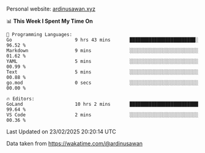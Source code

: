 Personal website: [ardinusawan.xyz](https://ardinusawan.xyz)

<!--START_SECTION:waka-->
📊 **This Week I Spent My Time On** 

```text
💬 Programming Languages: 
Go                       9 hrs 43 mins       ████████████████████████░   96.52 % 
Markdown                 9 mins              ░░░░░░░░░░░░░░░░░░░░░░░░░   01.62 % 
YAML                     5 mins              ░░░░░░░░░░░░░░░░░░░░░░░░░   00.99 % 
Text                     5 mins              ░░░░░░░░░░░░░░░░░░░░░░░░░   00.88 % 
go.mod                   0 secs              ░░░░░░░░░░░░░░░░░░░░░░░░░   00.00 % 

🔥 Editors: 
GoLand                   10 hrs 2 mins       █████████████████████████   99.64 % 
VS Code                  2 mins              ░░░░░░░░░░░░░░░░░░░░░░░░░   00.36 % 
```


 Last Updated on 23/02/2025 20:20:14 UTC
<!--END_SECTION:waka-->
Data taken from https://wakatime.com/@ardinusawan

